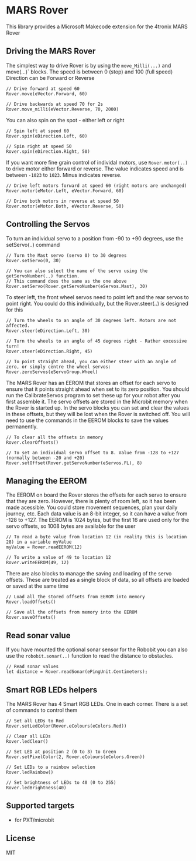 # MARS Rover

This library provides a Microsoft Makecode extension for the 4tronix MARS Rover

## Driving the MARS Rover
The simplest way to drive Rover is by using the `move_Milli(...)` and move(...)` blocks.
The speed is between 0 (stop) and 100 (full speed)
Direction can be Forward or Reverse   
```blocks
// Drive forward at speed 60
Rover.move(eVector.Forward, 60)

// Drive backwards at speed 70 for 2s
Rover.move_milli(eVector.Reverse, 70, 2000)

```   

You can also spin on the spot - either left or right   
```blocks
// Spin left at speed 60
Rover.spin(eDirection.Left, 60)

// Spin right at speed 50
Rover.spin(eDirection.Right, 50)
```

If you want more fine grain control of individal motors, use `Rover.motor(..)` to drive motor either forward or reverse. The value
indicates speed and is between `-1023` to `1023`. Minus indicates reverse.

```blocks
// Drive left motors forward at speed 60 (right motors are unchanged)
Rover.motor(eMotor.Left, eVector.Forward, 60)

// Drive both motors in reverse at speed 50
Rover.motor(eMotor.Both, eVector.Reverse, 50)
```

## Controlling the Servos

To turn an individual servo to a position from -90 to +90 degrees, use the setServo(..) command
```blocks
// Turn the Mast servo (servo 0) to 30 degrees
Rover.setServo(0, 30)

// You can also select the name of the servo using the getServoNumber(..) function.
// This command does the same as the one above
Rover.setServo(Rover.getServoNumber(eServos.Mast), 30)
```

To steer left, the front wheel servos need to point left and the rear servos to point right. You could do this  individually, but the Rover.steer(..) is designed for this
```blocks
// Turn the wheels to an angle of 30 degrees left. Motors are not affected.
Rover.steer(eDirection.Left, 30)

// Turn the wheels to an angle of 45 degrees right - Rather excessive turn!
Rover.steer(eDirection.Right, 45)

// To point straight ahead, you can either steer with an angle of zero, or simply centre the wheel servos:
Rover.zeroServos(eServoGroup.Wheel)
```

The MARS Rover has an EEROM that stores an offset for each servo to ensure that it points straight ahead when set to its zero position. You should run the CalibrateServos program to set these up for your robot after you first assemble it.
The servo offsets are stored in the Microbit memory when the Rover is started up. In the servo blocks you can set and clear the values in these offsets, but they will be lost when the Rover is switched off. You will need to use the commands in the EEROM blocks to save the values permanently.
```blocks
// To clear all the offsets in memory
Rover.clearOffsets()

// To set an individual servo offset to 8. Value from -128 to +127 (normally between -20 and +20)
Rover.setOffset(Rover.getServoNumber(eServos.FL), 8)
```

## Managing the EEROM

The EEROM on board the Rover stores the offsets for each servo to ensure that they are zero. However, there is plenty of room left, so it has been made acessible. You could store movement sequences, plan your daily journey, etc.
Each data value is an 8-bit integer, so it can have a value from -128 to +127. The EEROM is 1024 bytes, but the first 16 are used only for the servo offsets, so 1008 bytes are available for the user
```blocks
// To read a byte value from location 12 (in reality this is location 28) in a variable myValue
myValue = Rover.readEEROM(12)

// To write a value of 49 to location 12
Rover.writeEEROM(49, 12)
```

There are also blocks to manage the saving and loading of the servo offsets. These are treated as a single block of data, so all offsets are loaded or saved at the same time
```blocks
// Load all the stored offsets from EEROM into memory
Rover.loadOffsets()

// Save all the offsets from memory into the EEROM
Rover.saveOffsets()
```

## Read sonar value

If you have mounted the optional sonar sensor for the Robobit you can
also use the `robobit.sonar(..)` function to read the distance to obstacles.

```blocks
// Read sonar values
let distance = Rover.readSonar(ePingUnit.Centimeters);
```

## Smart RGB LEDs helpers

The MARS Rover has 4 Smart RGB LEDs. One in each corner. There is a set of commands to control them

```blocks
// Set all LEDs to Red
Rover.setLedColor(Rover.eColours(eColors.Red))

// Clear all LEDs
Rover.ledClear()

// Set LED at position 2 (0 to 3) to Green
Rover.setPixelColor(2, Rover.eColours(eColors.Green))

// Set LEDs to a rainbow selection
Rover.ledRainbow()

// Set brightness of LEDs to 40 (0 to 255)
Rover.ledBrightness(40)
```

## Supported targets

* for PXT/microbit

## License

MIT

